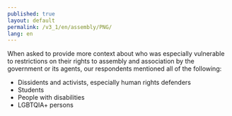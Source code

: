 ```yaml
---
published: true
layout: default
permalink: /v3_1/en/assembly/PNG/
lang: en
---
```

When asked to provide more context about who was especially vulnerable to restrictions on their rights to assembly and association by the government or its agents, our respondents mentioned all of the following: 
- Dissidents and activists, especially human rights defenders 
- Students 
- People with disabilities 
- LGBTQIA+ persons
